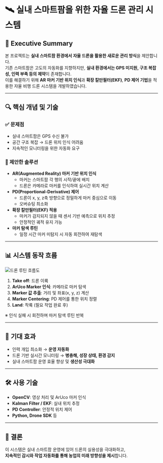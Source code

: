 
# 🛰️ 실내 스마트팜을 위한 자율 드론 관리 시스템

## 🧩 Executive Summary

본 프로젝트는 **실내 스마트팜 환경에서 자율 드론을 활용한 새로운 관리 방식**을 제안합니다.  
기존 스마트팜은 고도의 자동화를 지향하지만, **실내 환경에서는 GPS 미지원, 구조 복잡성, 인력 부족 등의 제약**이 존재합니다.  
이를 해결하기 위해 **AR 마커 기반 위치 인식**과 **확장 칼만필터(EKF)**, **PD 제어 기법**을 적용한 자율 비행 드론 시스템을 개발하였습니다.

---

## 🔍 핵심 개념 및 기술

### ✅ 문제점
- 실내 스마트팜은 GPS 수신 불가
- 공간 구조 복잡 → 드론 위치 인식 어려움
- 지속적인 모니터링을 위한 자동화 요구

### 🚀 제안한 솔루션
- **AR(Augmented Reality) 마커 기반 위치 인식**
  - 마커는 스마트팜 각 행의 시작/끝에 배치
  - 드론은 카메라로 마커를 인식하여 실시간 위치 계산
- **PD(Proportional-Derivative) 제어**
  - 드론이 x, y, z축 방향으로 정밀하게 마커 중심으로 이동
  - 오버슈팅 최소화
- **확장 칼만필터(EKF) 적용**
  - 마커가 감지되지 않을 때 센서 기반 예측으로 위치 추정
  - 안정적인 궤적 유지 가능
- **마커 탐색 루틴**
  - 일정 시간 마커 미탐지 시 자동 회전하여 재탐색

---

## 📊 시스템 동작 흐름

![드론 루틴 흐름도](./d1e24c89-96c4-42d0-9a9b-2f781497bb21.png)

1. **Take off**: 드론 이륙
2. **ArUco Marker 인식**: 카메라로 마커 탐색
3. **Marker 값 추출**: 거리 및 좌표(x, y, z) 계산
4. **Marker Centering**: PD 제어를 통한 위치 정렬
5. **Land**: 착륙 (필요 작업 완료 후)

※ 인식 실패 시 회전하며 마커 탐색 루틴 반복

---

## 🌱 기대 효과

- 인력 개입 최소화 → **운영 자동화**
- 드론 기반 실시간 모니터링 → **병충해, 성장 상태, 환경 감지**
- 실내 스마트팜 운영 효율 향상 및 **생산성 극대화**

---

## 🛠️ 사용 기술

- **OpenCV**: 영상 처리 및 ArUco 마커 인식
- **Kalman Filter / EKF**: 실내 위치 추정
- **PD Controller**: 안정적 위치 제어
- **Python, Drone SDK** 등

---

## 📌 결론

이 시스템은 실내 스마트팜 운영에 있어 드론의 실용성을 극대화하고,  
**지속적인 감시와 작업 자동화를 통해 농업의 미래 방향성을 제시**합니다.
